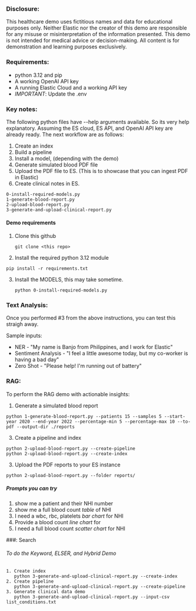 
### Disclosure: 

This healthcare demo uses fictitious names and data for educational purposes only. Neither Elastic nor the creator of this demo are responsible for any misuse or misinterpretation of the information presented. This demo is not intended for medical advice or decision-making. All content is for demonstration and learning purposes exclusively.


### Requirements: 
- python 3.12 and pip
- A working OpenAI API key
- A running Elastic Cloud and a working API key
- *IMPORTANT*: Update the .env 


### Key notes:
The following python files have --help arguments available. So its very help explanatory. Assuming the ES cloud, ES API, and OpenAI API key are already ready. The next workflow are as follows:

1. Create an index
2. Build a pipeline
3. Install a model, (depending with the demo)
4. Generate simulated blood PDF file
5. Upload the PDF file to ES. (This is to showcase that you can ingest PDF in Elastic)
6. Create clinical notes in ES.


```
0-install-required-models.py
1-generate-blood-report.py
2-upload-blood-report.py
3-generate-and-upload-clinical-report.py

```



#### Demo requirements

1. Clone this github
   ```
   git clone <this repo>
   ```

2. Install the required python 3.12 module
  ```
  pip install -r requirements.txt
  ```

3. Install the MODELS, this may take sometime. 
   ```
   python 0-install-required-models.py
   ```


### Text Analysis:
Once you performed #3 from the above instructions, you can test this straigh away.  

Sample inputs:
* NER - "My name is Banjo from Philippines, and I work for Elastic"
* Sentiment Analysis - "I feel a little awesome today, but my co-worker is having a bad day"
* Zero Shot - "Please help! I'm running out of battery"

### RAG: 
To perform the RAG demo with actionable insights:

1. Generate a simulated blood report
  ```
  python 1-generate-blood-report.py --patients 15 --samples 5 --start-year 2020 --end-year 2022 --percentage-min 5 --percentage-max 10 --to-pdf --output-dir ./reports
  ```

3. Create a pipeline and index

  ```
  python 2-upload-blood-report.py --create-pipeline 
  python 2-upload-blood-report.py --create-index
  ```

3. Upload the PDF reports to your ES instance
  ```
  python 2-upload-blood-report.py --folder reports/
  ```


##### Prompts you can try
1. show me a patient and their NHI number
2. show me a full blood count *table* of NHI <number>
3. I need a wbc, rbc, platelets *bar chart* for NHI <number>
4. Provide a blood count *line chart* for <patient name>
5. I need a full blood count *scatter chart* for NHI <number>

###: Search
###### To do the Keyword, ELSER, and Hybrid Demo

```
1. Create index
   python 3-generate-and-upload-clinical-report.py --create-index
2. Create pipeline
   python 3-generate-and-upload-clinical-report.py --create-pipeline
3. Generate clinical data demo
   python 3-generate-and-upload-clinical-report.py --input-csv list_conditions.txt
```
